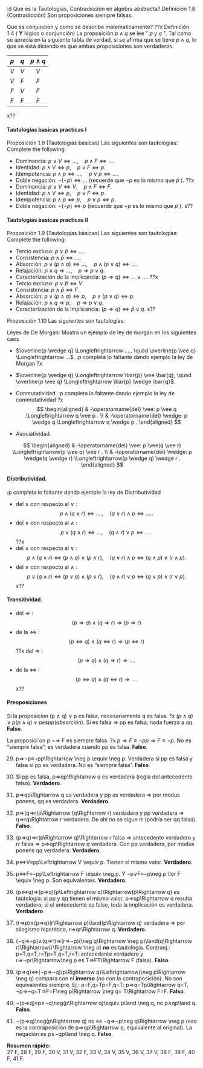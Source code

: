 :d Que es la Tautologias, Contradiccion en algebra abstracta?
Definición 1.8 (Contradicción) Son proposiciones siempre falsas.

Que es conjuncion y como se describe matematicamente?
??x
Definición 1.4 ( $\mathbf{Y}$ lógico o conjunción) La proposición $p \wedge q$ se lee " $p$ y $q$ ". Tal como se aprecia en la siguiente tabla de verdad, si se afirma que se tiene $p \wedge q$, lo que se está diciendo es que ambas proposiciones son verdaderas.

| $p$ | $q$ | $p \wedge q$ |
| :-: | :-: | :----------: |
| $V$ | $V$ |     $V$      |
| $V$ | $F$ |     $F$      |
| $F$ | $V$ |     $F$      |
| $F$ | $F$ |     $F$      |
x??

#### Tautologias basicas practicas I
Proposición 1.9 (Tautologías básicas) Las siguientes son tautologías:
Complete the following:
- Dominancia: $p \vee V \Longleftrightarrow ..., \quad p \wedge F \Longleftrightarrow ...$.
- Identidad: $p \wedge V \Longleftrightarrow p, \quad p \vee F \Longleftrightarrow p$.
- Idempotencia: $p \wedge p \Longleftrightarrow ..., \quad p \vee p \Longleftrightarrow ...$.
- Doble negación: $\neg(\neg p) \Longleftrightarrow ...$ (recuerde que $\neg p$ es lo mismo que $\bar{p}$ ).
??x
- Dominancia: $p \vee V \Longleftrightarrow V, \quad p \wedge F \Longleftrightarrow F$.
- Identidad: $p \wedge V \Longleftrightarrow p, \quad p \vee F \Longleftrightarrow p$.
- Idempotencia: $p \wedge p \Longleftrightarrow p, \quad p \vee p \Longleftrightarrow p$.
- Doble negación: $\neg(\neg p) \Longleftrightarrow p$ (recuerde que $\neg p$ es lo mismo que $\bar{p}$ ).
x??


#### Tautologias basicas practicas II
Proposición 1.9 (Tautologías básicas) Las siguientes son tautologías:
Complete the following:

- Tercio excluso: $p \vee \bar{p} \Longleftrightarrow ...$.
- Consistencia: $p \wedge \bar{p} \Longleftrightarrow ...$.
- Absorción: $p \vee(p \wedge q) \Longleftrightarrow ..., \quad p \wedge(p \vee q) \Longleftrightarrow ...$.
- Relajación: $p \wedge q \Longrightarrow ..., \quad p \Rightarrow p \vee q$.
- Caracterización de la implicancia: $(p \Rightarrow q) \Longleftrightarrow ... \vee ...$.
??x
- Tercio excluso: $p \vee \bar{p} \Longleftrightarrow V$.
- Consistencia: $p \wedge \bar{p} \Longleftrightarrow F$.
- Absorción: $p \vee(p \wedge q) \Longleftrightarrow p, \quad p \wedge(p \vee q) \Longleftrightarrow p$.
- Relajación: $p \wedge q \Longrightarrow p, \quad p \Rightarrow p \vee q$.
- Caracterización de la implicancia: $(p \Rightarrow q) \Longleftrightarrow \bar{p} \vee q$.
x??


Proposición 1.10 Las siguientes son tautologías:

Leyes de De Morgan: Mostra un ejemplo de ley de morgan en los siguientes caos
- $\overline{p \wedge q} \Longleftrightarrow ...., \quad \overline{p \vee q} \Longleftrightarrow ...$.
:p completa lo faltante dando ejemplo la ley de Morgan
?x
- $\overline{p \wedge q} \Longleftrightarrow \bar{p} \vee \bar{q}, \quad \overline{p \vee q} \Longleftrightarrow \bar{p} \wedge \bar{q}$.


- Conmutatividad.
:p completa lo faltante dando ejemplo la ley de commutatividad
?x
$$
\begin{aligned}
& -\operatorname{del} \vee: p \vee q \Longleftrightarrow q \vee p . \\
& -\operatorname{del} \wedge: p \wedge q \Longleftrightarrow q \wedge p .
\end{aligned}
$$



- Asociatividad.

$$
\begin{aligned}
& -\operatorname{del} \vee: p \vee(q \vee r) \Longleftrightarrow(p \vee q) \vee r . \\
& -\operatorname{del} \wedge: p \wedge(q \wedge r) \Longleftrightarrow(p \wedge q) \wedge r .
\end{aligned}
$$

#### Distributividad.
:p completa lo faltante dando ejemplo la ley de Distributividad
- del $\wedge$ con respecto al $\vee$ :
$$
p \wedge(q \vee r) \Longleftrightarrow...., \quad(q \vee r) \wedge p \Longleftrightarrow.... .
$$
- del $\vee$ con respecto al $\wedge$ :
$$
p \vee(q \wedge r) \Longleftrightarrow..., \quad(q \wedge r) \vee p \Longleftrightarrow.....
$$
??x
- del $\wedge$ con respecto al $\vee$ :
$$
p \wedge(q \vee r) \Longleftrightarrow(p \wedge q) \vee(p \wedge r), \quad(q \vee r) \wedge p \Longleftrightarrow(q \wedge p) \vee(r \wedge p) .
$$
- del $\vee$ con respecto al $\wedge$ :
$$
p \vee(q \wedge r) \Longleftrightarrow(p \vee q) \wedge(p \vee r), \quad(q \wedge r) \vee p \Longleftrightarrow(q \vee p) \wedge(r \vee p) .
$$
x??

#### Transitividad.
- del $\Rightarrow$ :
$$
(p \Rightarrow q) \wedge(q \Rightarrow r) \Longrightarrow(p \Rightarrow r)
$$
- de la $\Longleftrightarrow$ :
$$
(p \Longleftrightarrow q) \wedge(q \Longleftrightarrow r) \Longrightarrow(p \Longleftrightarrow r)
$$
??x
del $\Rightarrow$ :
$$
(p \Rightarrow q) \wedge(q \Rightarrow r) \Longrightarrow ....
$$
- de la $\Longleftrightarrow$ :
$$
(p \Longleftrightarrow q) \wedge(q \Longleftrightarrow r) \Longrightarrow ....
$$
x??


#### Preoposiciones
Si la proposicion (p ∧ q) ∨ p es falsa, necesariamente q es falsa.
?x
$(p∧q)∨p(p\land q)\lor p es pp (absorción).$ 
Si es falsa ⇒ pp es falsa; nada fuerza a qq. **Falso**.

La proposici´on p =⇒ F es siempre falsa.
?x
$p⇒F≡¬pp\Rightarrow F \equiv \neg p$. No es “siempre falsa”; es verdadera cuando pp es falsa. **Falso**.
    
29. p⇒¬p≡¬pp\Rightarrow \neg p \equiv \neg p. Verdadera si pp es falsa y falsa si pp es verdadera. No es “siempre falsa”. **Falso**.
    
30. Si pp es falsa, p⇒qp\Rightarrow q es verdadera (regla del antecedente falso). **Verdadero**.
    
31. p⇒qp\Rightarrow q es verdadera y pp es verdadera ⇒ por modus ponens, qq es verdadera. **Verdadero**.
    
32. p⇒(q⇒r)p\Rightarrow (q\Rightarrow r) verdadera y pp verdadera ⇒ q⇒rq\Rightarrow r verdadera. De ahí no se sigue rr (podría ser qq falsa). **Falso**.
    
33. (p⇒q)⇒r(p\Rightarrow q)\Rightarrow r falsa ⇒ antecedente verdadero y rr falsa ⇒ p⇒qp\Rightarrow q verdadera. Con pp verdadera, por modus ponens qq verdadera. **Verdadero**.
    
34. p⇔V≡pp\Leftrightarrow V \equiv p. Tienen el mismo valor. **Verdadero**.
    
35. p⇔F≡¬pp\Leftrightarrow F \equiv \neg p. Y ¬p∨F≡¬p\neg p \lor F \equiv \neg p. Son equivalentes. **Verdadero**.
    
36. (p⇔q)⇒(p⇒q)(p\Leftrightarrow q)\Rightarrow(p\Rightarrow q) es tautología: si pp y qq tienen el mismo valor, p⇒qp\Rightarrow q resulta verdadera; si el antecedente es falso, toda la implicación es verdadera. **Verdadero**.
    
37. (r⇒p)∧(p⇒q)(r\Rightarrow p)\land(p\Rightarrow q) verdadera ⇒ por silogismo hipotético, r⇒qr\Rightarrow q. **Verdadero**.
    
38. (¬q⇒¬p)∧(q⇒r)⇒(r⇒¬p)(\neg q\Rightarrow \neg p)\land(q\Rightarrow r)\Rightarrow(r\Rightarrow \neg p) **no** es tautología. Contraej.: p=T,q=T,r=Tp=T,q=T,r=T: antecedente verdadero y r⇒¬pr\Rightarrow\neg p es T⇒FT\Rightarrow F (falsa). **Falso**.
    
39. (p⇒q)⇔(¬p⇒¬q)(p\Rightarrow q)\Leftrightarrow(\neg p\Rightarrow \neg q) compara con el **inverso** (no con la contraposición). No son equivalentes siempre. Ej.: p=F,q=Tp=F,q=T: p⇒q=Tp\Rightarrow q=T, ¬p⇒¬q=T⇒F=F\neg p\Rightarrow \neg q= T\Rightarrow F=F. **Falso**.
    
40. ¬(p⇒q)≡p∧¬q\neg(p\Rightarrow q)\equiv p\land \neg q, no p∧qp\land q. **Falso**.
    
41. ¬(p⇒q)\neg(p\Rightarrow q) no es ¬q⇒¬p\neg q\Rightarrow \neg p (eso es la contraposición de p⇒qp\Rightarrow q, equivalente al original). La negación es p∧¬qp\land \neg q. **Falso**.
    

**Resumen rápido:**  
27 F, 28 F, 29 F, 30 V, 31 V, 32 F, 33 V, 34 V, 35 V, 36 V, 37 V, 38 F, 39 F, 40 F, 41 F.

















